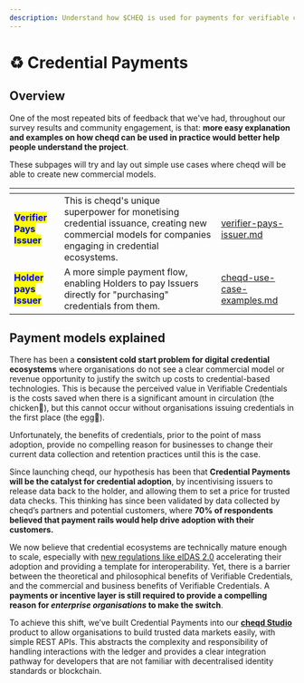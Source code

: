 ```yaml
---
description: Understand how $CHEQ is used for payments for verifiable credentials
---
```


# ♻️ Credential Payments

## Overview

One of the most repeated bits of feedback that we've had, throughout our survey results and community engagement, is that: **more easy explanation and examples on how cheqd can be used in practice would better help people understand the project**.

These subpages will try and lay out simple use cases where cheqd will be able to create new commercial models.

<table data-card-size="large" data-view="cards"><thead><tr><th></th><th></th><th data-hidden data-card-target data-type="content-ref"></th></tr></thead><tbody><tr><td><mark style="color:blue;"><strong>Verifier Pays Issuer</strong></mark></td><td>This is cheqd's unique superpower for monetising credential issuance, creating new commercial models for companies engaging in credential ecosystems.</td><td><a href="verifier-pays-issuer.md">verifier-pays-issuer.md</a></td></tr><tr><td><mark style="color:blue;"><strong>Holder pays Issuer</strong></mark></td><td>A more simple payment flow, enabling Holders to pay Issuers directly for "purchasing" credentials from them.</td><td><a href="cheqd-use-case-examples.md">cheqd-use-case-examples.md</a></td></tr></tbody></table>

## Payment models explained

There has been a **consistent cold start problem for digital credential ecosystems** where organisations do not see a clear commercial model or revenue opportunity to justify the switch up costs to credential-based technologies. This is because the perceived value in Verifiable Credentials is the costs saved when there is a significant amount in circulation (the chicken🐔), but this cannot occur without organisations issuing credentials in the first place (the egg🥚).

Unfortunately, the benefits of credentials, prior to the point of mass adoption, provide no compelling reason for businesses to change their current data collection and retention practices until this is the case.

Since launching cheqd, our hypothesis has been that **Credential Payments will be the catalyst for credential adoption**, by incentivising issuers to release data back to the holder, and allowing them to set a price for trusted data checks. This thinking has since been validated by data collected by cheqd’s partners and potential customers, where **70% of respondents believed that payment rails would help drive adoption with their customers.**

We now believe that credential ecosystems are technically mature enough to scale, especially with [new regulations like eIDAS 2.0](https://blog.avast.com/eidas-2.0-avast) accelerating their adoption and providing a template for interoperability. Yet, there is a barrier between the theoretical and philosophical benefits of Verifiable Credentials, and the commercial and business benefits of Verifiable Credentials. A **payments or incentive layer is still required to provide a compelling reason for **_**enterprise organisations**_** to make the switch**.

To achieve this shift, we’ve built Credential Payments into our [**cheqd Studio**](https://cheqd.io/solutions/cheqd-studio/) product to allow organisations to build trusted data markets easily, with simple REST APIs. This abstracts the complexity and responsibility of handling interactions with the ledger and provides a clear integration pathway for developers that are not familiar with decentralised identity standards or blockchain.
